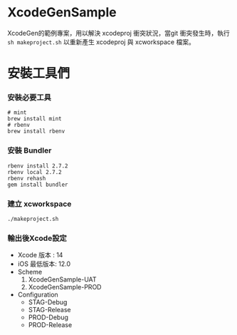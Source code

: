 # XcodeGenSample

XcodeGen的範例專案，用以解決 xcodeproj 衝突狀況，當git 衝突發生時，執行 `sh makeproject.sh` 以重新產生 xcodeproj 與 xcworkspace 檔案。

# 安裝工具們

### 安裝必要工具 
```shell
# mint
brew install mint
# rbenv
brew install rbenv
```
### 安裝 Bundler
``` shell
rbenv install 2.7.2
rbenv local 2.7.2
rbenv rehash
gem install bundler
```
### 建立 xcworkspace
```shell
./makeproject.sh
```

### 輸出後Xcode設定

* Xcode 版本 : 14
* iOS 最低版本: 12.0
* Scheme
  1. XcodeGenSample-UAT
  2. XcodeGenSample-PROD
* Configuration
  * STAG-Debug
  * STAG-Release
  * PROD-Debug
  * PROD-Release






